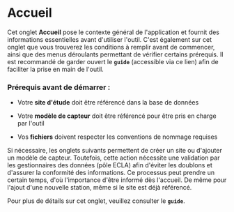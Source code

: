 # Accueil  

Cet onglet **Accueil** pose le contexte général de l'application et fournit des informations essentielles avant d'utiliser l'outil. C'est également sur cet onglet que vous trouverez les conditions à remplir avant de commencer, ainsi que des menus déroulants permettant de vérifier certains prérequis. Il est recommandé de garder ouvert le **`guide`** (accessible via ce lien) afin de faciliter la prise en main de l'outil.

### Prérequis avant de démarrer :

-   Votre **site d'étude** doit être référencé dans la base de données

-   Votre **modèle de capteur** doit être référencé pour être pris en charge par l'outil

-   Vos **fichiers** doivent respecter les conventions de nommage requises

Si nécessaire, les onglets suivants permettent de créer un site ou d'ajouter un modèle de capteur. Toutefois, cette action nécessite une validation par les gestionnaires des données (pôle ECLA) afin d'éviter les doublons et d'assurer la conformité des informations. Ce processus peut prendre un certain temps, d'où l'importance d'être informé dès l'accueil. De même pour l'ajout d'une nouvelle station, même si le site est déjà référencé.

Pour plus de détails sur cet onglet, veuillez consulter le **`guide`**.